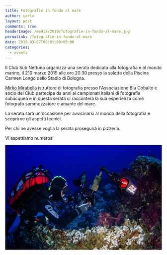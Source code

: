 ```yaml
---
title: Fotografie in fondo al mare
author: carlo
layout: post
comments: true
headerImage: /media/2019/fotografie-in-fondo-al-mare.jpg
permalink: /fotografie-in-fondo-al-mare
date: 2019-03-07T00:01:00+00:00
categories:
  - eventi
---
```


Il Club Sub Nettuno organizza una serata dedicata alla fotografia e al mondo marino, il 210 marzo 2019 alle ore 20:30 presso la saletta della Piscina Carmen Longo dello Stadio di Bologna.

[Mirko Mirabella](/didattica-fotografia-subacquea/) istruttore di fotografia presso l'Associazione Blu Cobalto e socio del Club partecipa da anni ai campionati italiani di fotografia subacquea e in questa serata ci racconterà la sua esperienza come fotografo sommozzatore e amante del mare.

La serata sarà un'occasione per avvicinarsi al mondo della fotografia e scoprirne gli aspetti tecnici.

Per chi ne avesse voglia la serata proseguirà in pizzeria.

Vi aspettiamo numerosi

![](../media/2019/fotografie-in-fondo-al-mare.jpg)

